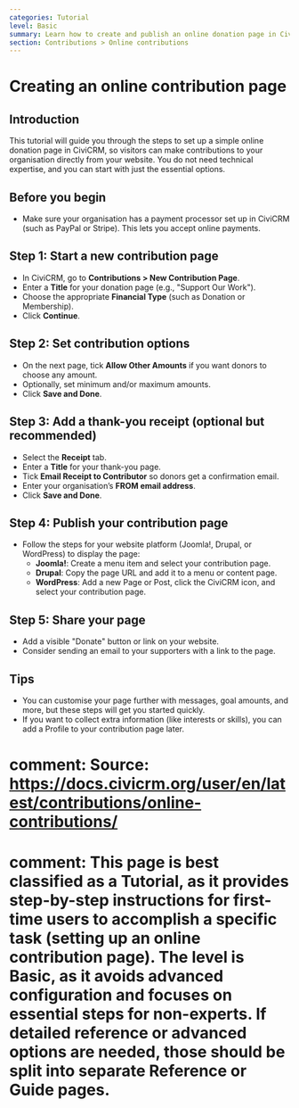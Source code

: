 ```yaml
---
categories: Tutorial
level: Basic
summary: Learn how to create and publish an online donation page in CiviCRM, so supporters can easily contribute to your organisation via your website.
section: Contributions > Online contributions
---
```


# Creating an online contribution page

## Introduction

This tutorial will guide you through the steps to set up a simple online donation page in CiviCRM, so visitors can make contributions to your organisation directly from your website. You do not need technical expertise, and you can start with just the essential options.

## Before you begin

- Make sure your organisation has a payment processor set up in CiviCRM (such as PayPal or Stripe). This lets you accept online payments.

## Step 1: Start a new contribution page

- In CiviCRM, go to **Contributions > New Contribution Page**.
- Enter a **Title** for your donation page (e.g., "Support Our Work").
- Choose the appropriate **Financial Type** (such as Donation or Membership).
- Click **Continue**.

## Step 2: Set contribution options

- On the next page, tick **Allow Other Amounts** if you want donors to choose any amount.
- Optionally, set minimum and/or maximum amounts.
- Click **Save and Done**.

## Step 3: Add a thank-you receipt (optional but recommended)

- Select the **Receipt** tab.
- Enter a **Title** for your thank-you page.
- Tick **Email Receipt to Contributor** so donors get a confirmation email.
- Enter your organisation’s **FROM email address**.
- Click **Save and Done**.

## Step 4: Publish your contribution page

- Follow the steps for your website platform (Joomla!, Drupal, or WordPress) to display the page:
  - **Joomla!**: Create a menu item and select your contribution page.
  - **Drupal**: Copy the page URL and add it to a menu or content page.
  - **WordPress**: Add a new Page or Post, click the CiviCRM icon, and select your contribution page.

## Step 5: Share your page

- Add a visible "Donate" button or link on your website.
- Consider sending an email to your supporters with a link to the page.

## Tips

- You can customise your page further with messages, goal amounts, and more, but these steps will get you started quickly.
- If you want to collect extra information (like interests or skills), you can add a Profile to your contribution page later.

# comment: Source: https://docs.civicrm.org/user/en/latest/contributions/online-contributions/
# comment: This page is best classified as a Tutorial, as it provides step-by-step instructions for first-time users to accomplish a specific task (setting up an online contribution page). The level is Basic, as it avoids advanced configuration and focuses on essential steps for non-experts. If detailed reference or advanced options are needed, those should be split into separate Reference or Guide pages.